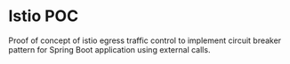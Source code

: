 # Istio POC
Proof of concept of istio egress traffic control to implement circuit breaker pattern for Spring Boot application using external calls.
